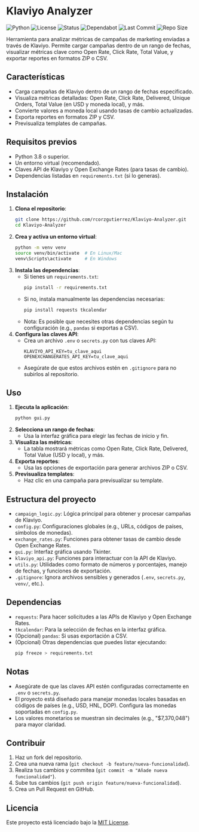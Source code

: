 # Klaviyo Analyzer

![Python](https://img.shields.io/badge/python-3.8%2B-blue) 
![License](https://img.shields.io/badge/license-MIT-green) 
![Status](https://img.shields.io/badge/status-active-brightgreen) 
![Dependabot](https://img.shields.io/badge/dependabot-enabled-brightgreen) 
![Last Commit](https://img.shields.io/github/last-commit/rcorzgutierrez/Klaviyo-Analyzer) 
![Repo Size](https://img.shields.io/github/repo-size/rcorzgutierrez/Klaviyo-Analyzer)

Herramienta para analizar métricas de campañas de marketing enviadas a través de Klaviyo. Permite cargar campañas dentro de un rango de fechas, visualizar métricas clave como Open Rate, Click Rate, Total Value, y exportar reportes en formatos ZIP o CSV.

## Características
- Carga campañas de Klaviyo dentro de un rango de fechas especificado.
- Visualiza métricas detalladas: Open Rate, Click Rate, Delivered, Unique Orders, Total Value (en USD y moneda local), y más.
- Convierte valores a moneda local usando tasas de cambio actualizadas.
- Exporta reportes en formatos ZIP y CSV.
- Previsualiza templates de campañas.

## Requisitos previos
- Python 3.8 o superior.
- Un entorno virtual (recomendado).
- Claves API de Klaviyo y Open Exchange Rates (para tasas de cambio).
- Dependencias listadas en `requirements.txt` (si lo generas).

## Instalación
1. **Clona el repositorio**:
   ```bash
   git clone https://github.com/rcorzgutierrez/Klaviyo-Analyzer.git
   cd Klaviyo-Analyzer
   ```
2. **Crea y activa un entorno virtual**:
   ```bash
   python -m venv venv
   source venv/bin/activate  # En Linux/Mac
   venv\Scripts\activate     # En Windows
   ```
3. **Instala las dependencias**:
   - Si tienes un `requirements.txt`:
     ```bash
     pip install -r requirements.txt
     ```
   - Si no, instala manualmente las dependencias necesarias:
     ```bash
     pip install requests tkcalendar
     ```
   - Nota: Es posible que necesites otras dependencias según tu configuración (e.g., `pandas` si exportas a CSV).
4. **Configura las claves API**:
   - Crea un archivo `.env` o `secrets.py` con tus claves API:
     ```plaintext
     KLAVIYO_API_KEY=tu_clave_aqui
     OPENEXCHANGERATES_API_KEY=tu_clave_aqui
     ```
   - Asegúrate de que estos archivos estén en `.gitignore` para no subirlos al repositorio.

## Uso
1. **Ejecuta la aplicación**:
   ```bash
   python gui.py
   ```
2. **Selecciona un rango de fechas**:
   - Usa la interfaz gráfica para elegir las fechas de inicio y fin.
3. **Visualiza las métricas**:
   - La tabla mostrará métricas como Open Rate, Click Rate, Delivered, Total Value (USD y local), y más.
4. **Exporta reportes**:
   - Usa las opciones de exportación para generar archivos ZIP o CSV.
5. **Previsualiza templates**:
   - Haz clic en una campaña para previsualizar su template.

## Estructura del proyecto
- `campaign_logic.py`: Lógica principal para obtener y procesar campañas de Klaviyo.
- `config.py`: Configuraciones globales (e.g., URLs, códigos de países, símbolos de monedas).
- `exchange_rates.py`: Funciones para obtener tasas de cambio desde Open Exchange Rates.
- `gui.py`: Interfaz gráfica usando Tkinter.
- `klaviyo_api.py`: Funciones para interactuar con la API de Klaviyo.
- `utils.py`: Utilidades como formato de números y porcentajes, manejo de fechas, y funciones de exportación.
- `.gitignore`: Ignora archivos sensibles y generados (`.env`, `secrets.py`, `venv/`, etc.).

## Dependencias
- `requests`: Para hacer solicitudes a las APIs de Klaviyo y Open Exchange Rates.
- `tkcalendar`: Para la selección de fechas en la interfaz gráfica.
- (Opcional) `pandas`: Si usas exportación a CSV.
- (Opcional) Otras dependencias que puedes listar ejecutando:
  ```bash
  pip freeze > requirements.txt
  ```

## Notas
- Asegúrate de que las claves API estén configuradas correctamente en `.env` o `secrets.py`.
- El proyecto está diseñado para manejar monedas locales basadas en códigos de países (e.g., USD, HNL, DOP). Configura las monedas soportadas en `config.py`.
- Los valores monetarios se muestran sin decimales (e.g., "$7,370,048") para mayor claridad.

## Contribuir
1. Haz un fork del repositorio.
2. Crea una nueva rama (`git checkout -b feature/nueva-funcionalidad`).
3. Realiza tus cambios y commitea (`git commit -m "Añade nueva funcionalidad"`).
4. Sube tus cambios (`git push origin feature/nueva-funcionalidad`).
5. Crea un Pull Request en GitHub.

## Licencia
Este proyecto está licenciado bajo la [MIT License](LICENSE).